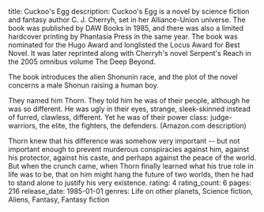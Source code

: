 title: Cuckoo's Egg
description: Cuckoo's Egg is a novel by science fiction and fantasy author C. J. Cherryh, set in her Alliance-Union universe. The book was published by DAW Books in 1985, and there was also a limited hardcover printing by Phantasia Press in the same year. The book was nominated for the Hugo Award and longlisted the Locus Award for Best Novel. It was later reprinted along with Cherryh's novel Serpent's Reach in the 2005 omnibus volume The Deep Beyond.

The book introduces the alien Shonunin race, and the plot of the novel concerns a male Shonun raising a human boy.

They named him Thorn. They told him he was of their people, although he was so different. He was ugly in their eyes, strange, sleek-skinned instead of furred, clawless, different. Yet he was of their power class: judge-warriors, the elite, the fighters, the defenders.
(Amazon.com description)

Thorn knew that his difference was somehow very important -- but not important enough to prevent murderous conspiracies against him, against his protector, against his caste, and perhaps against the peace of the world. But when the crunch came, when Thorn finally learned what his true role in life was to be, that on him might hang the future of two worlds, then he had to stand alone to justify his very existence.
rating: 4
rating_count: 6
pages: 216
release_date: 1985-01-01
genres: Life on other planets, Science fiction, Aliens, Fantasy, Fantasy fiction